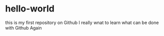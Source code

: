# hello-world
this is my first repository on Github
I really wnat to learn what can be done with Github
Again
